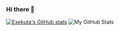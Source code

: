 ### Hi there 👋

[![Exekuta's GitHub stats](https://github-readme-stats.vercel.app/api?username=exekuta)](https://github.com/exekuta/github-readme-stats)
![My GitHub Stats](https://github-readme-stats.vercel.app/api?username=exekuta&count_private=true&show_icons=true&custom_title=GitHub&nbsp;Stats)

<!--
**exekuta/exekuta** is a ✨ _special_ ✨ repository because its `README.md` (this file) appears on your GitHub profile.

Here are some ideas to get you started:

- 🔭 I’m currently working on ...
- 🌱 I’m currently learning ...
- 👯 I’m looking to collaborate on ...
- 🤔 I’m looking for help with ...
- 💬 Ask me about ...
- 📫 How to reach me: ...
- 😄 Pronouns: ...
- ⚡ Fun fact: ...
-->
